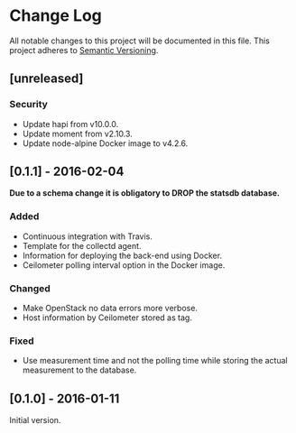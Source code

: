 # Change Log
All notable changes to this project will be documented in this file.
This project adheres to [Semantic Versioning](http://semver.org/).

## [unreleased]

### Security
- Update hapi from v10.0.0.
- Update moment from v2.10.3.
- Update node-alpine Docker image to v4.2.6.

## [0.1.1] - 2016-02-04

**Due to a schema change it is obligatory to DROP the statsdb database.**

### Added
- Continuous integration with Travis.
- Template for the collectd agent.
- Information for deploying the back-end using Docker.
- Ceilometer polling interval option in the Docker image.

### Changed
- Make OpenStack no data errors more verbose.
- Host information by Ceilometer stored as tag.

### Fixed
- Use measurement time and not the polling time while storing the actual
  measurement to the database.

## [0.1.0] - 2016-01-11

Initial version.
